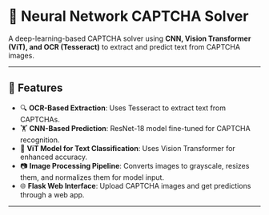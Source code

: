 # 🧠 Neural Network CAPTCHA Solver

A deep-learning-based CAPTCHA solver using **CNN, Vision Transformer (ViT), and OCR (Tesseract)** to extract and predict text from CAPTCHA images.

---

## 🚀 Features
- 🔍 **OCR-Based Extraction**: Uses Tesseract to extract text from CAPTCHAs.
- 🏋️ **CNN-Based Prediction**: ResNet-18 model fine-tuned for CAPTCHA recognition.
- 🎯 **ViT Model for Text Classification**: Uses Vision Transformer for enhanced accuracy.
- 📷 **Image Processing Pipeline**: Converts images to grayscale, resizes them, and normalizes them for model input.
- 🌐 **Flask Web Interface**: Upload CAPTCHA images and get predictions through a web app.

---
